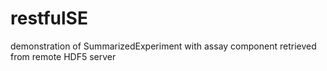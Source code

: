 # restfulSE
demonstration of SummarizedExperiment with assay component retrieved from remote HDF5 server
